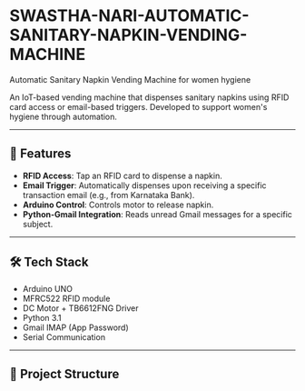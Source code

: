 # SWASTHA-NARI-AUTOMATIC-SANITARY-NAPKIN-VENDING-MACHINE
Automatic Sanitary Napkin Vending Machine for women hygiene


An IoT-based vending machine that dispenses sanitary napkins using RFID card access or email-based triggers. Developed to support women's hygiene through automation.

---

## 🔧 Features

- **RFID Access**: Tap an RFID card to dispense a napkin.
- **Email Trigger**: Automatically dispenses upon receiving a specific transaction email (e.g., from Karnataka Bank).
- **Arduino Control**: Controls motor to release napkin.
- **Python-Gmail Integration**: Reads unread Gmail messages for a specific subject.

---

## 🛠️ Tech Stack

- Arduino UNO
- MFRC522 RFID module
- DC Motor + TB6612FNG Driver
- Python 3.1
- Gmail IMAP (App Password)
- Serial Communication

---

## 📁 Project Structure

